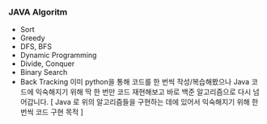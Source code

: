 ### JAVA Algoritm

- Sort
- Greedy
- DFS, BFS
- Dynamic Programming
- Divide, Conquer
- Binary Search
- Back Tracking
  이미 python을 통해 코드를 한 번씩 작성/복습해봤으나 Java 코드에 익숙해지기 위해 딱 한 번만 코드 재현해보고 바로 백준 알고리즘으로 다시 넘어갑니다.
  [ Java 로 위의 알고리즘들을 구현하는 데에 있어서 익숙해지기 위해 한 번씩 코드 구현 목적 ]
